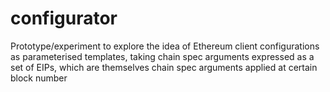 # configurator

Prototype/experiment to explore the idea of Ethereum client configurations
as parameterised templates, taking chain spec arguments expressed as a set
of EIPs, which are themselves chain spec arguments applied at certain block
number
